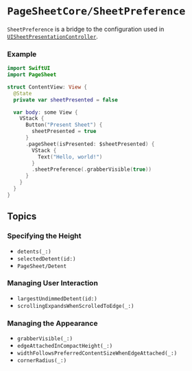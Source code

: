 # ``PageSheetCore/SheetPreference``

``SheetPreference`` is a bridge to the configuration used in [`UISheetPresentationController`](https://developer.apple.com/documentation/uikit/uisheetpresentationcontroller).

### Example

```swift
import SwiftUI
import PageSheet

struct ContentView: View {
  @State
  private var sheetPresented = false

  var body: some View {
    VStack {
      Button("Present Sheet") {
        sheetPresented = true
      }
      .pageSheet(isPresented: $sheetPresented) {
        VStack {
          Text("Hello, world!")
        }
        .sheetPreference(.grabberVisible(true))
      }
    }
  }
}
```

## Topics

### Specifying the Height
- ``detents(_:)``
- ``selectedDetent(id:)``
- ``PageSheet/Detent``

### Managing User Interaction
- ``largestUndimmedDetent(id:)``
- ``scrollingExpandsWhenScrolledToEdge(_:)``

### Managing the Appearance
- ``grabberVisible(_:)``
- ``edgeAttachedInCompactHeight(_:)``
- ``widthFollowsPreferredContentSizeWhenEdgeAttached(_:)``
- ``cornerRadius(_:)``
